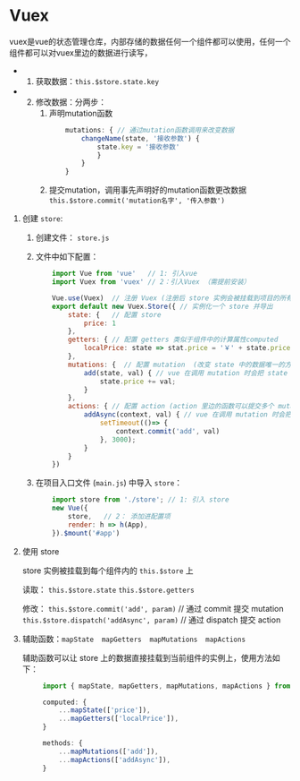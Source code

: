 # Vuex

vuex是vue的状态管理仓库，内部存储的数据任何一个组件都可以使用，任何一个组件都可以对vuex里边的数据进行读写，
  - 1. 获取数据：`this.$store.state.key`
  - 2. 修改数据：分两步：
        1. 声明mutation函数  
            ```js
                mutations: { // 通过mutation函数调用来改变数据
                    changeName(state, '接收参数') {
                        state.key = '接收参数'
                        }
                    }
                } 
            ``` 
        2. 提交mutation，调用事先声明好的mutation函数更改数据
           `this.$store.commit('mutation名字', '传入参数')`

1. 创建 `store`:
    1. 创建文件： `store.js`

    2. 文件中如下配置：
        ```js
            import Vue from 'vue'   // 1: 引入vue
            import Vuex from 'vuex' // 2：引入Vuex （需提前安装）

            Vue.use(Vuex)  // 注册 Vuex (注册后 store 实例会被挂载到项目的所有子组件实例的 $store 上  ### 这句需要重点理解 ###)
            export default new Vuex.Store({ // 实例化一个 store 并导出
                state: {   // 配置 store
                    price: 1
                },
                getters: { // 配置 getters 类似于组件中的计算属性computed
                    localPrice: state => stat.price = '￥' + state.price
                },
                mutations: {  // 配置 mutation  (改变 state 中的数据唯一的方式就是通过 mutations 中的函数)
                    add(state, val) { // vue 在调用 mutation 时会把 state 作为第一个参数传入，// add({price:1}, '被commit时的第二个参数' )
                        state.price += val;
                    }
                },
                actions: { // 配置 action (action 里边的函数可以提交多个 mutation, 也可以异步提交 mutation )
                    addAsync(context, val) { // vue 在调用 mutation 时会把 store 实例作为第一个参数传入 // addAsync('store实例', '被dispatch时的第二个参数' )
                        setTimeout(()=> {
                            context.commit('add', val)
                        }, 3000);
                    }
                }
            })
        ```

    3. 在项目入口文件 (`main.js`) 中导入 `store`： 

        ```js
            import store from './store'; // 1: 引入 store
            new Vue({
                store,   // 2： 添加进配置项
                render: h => h(App),
            }).$mount('#app')
        ```

2. 使用 store

    store 实例被挂载到每个组件内的 `this.$store` 上 

    读取：
        `this.$store.state`
        `this.$store.getters`

    修改：
        `this.$store.commit('add', param)`   // 通过 commit 提交 mutation
        `this.$store.dispatch('addAsync', param)` // 通过 dispatch 提交 action


3. 辅助函数：`mapState  mapGetters  mapMutations  mapActions`

   辅助函数可以让 store 上的数据直接挂载到当前组件的实例上，使用方法如下：
   ```js
        import { mapState, mapGetters, mapMutations, mapActions } from 'vuex';

        computed: {
            ...mapState(['price']),
            ...mapGetters(['localPrice']),
        }

        methods: {
            ...mapMutations(['add']),
            ...mapActions(['addAsync']),
        }
   ```
